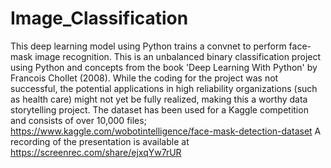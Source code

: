 # Image_Classification
This deep learning model using Python trains a convnet to perform face-mask image recognition.  This is an unbalanced binary classification project using Python and concepts from the book 'Deep Learning With Python' by Francois Chollet (2008).  While the coding for the project was not successful, the potential applications in high reliability organizations (such as health care) might not yet be fully realized, making this a worthy data storytelling project.
The dataset has been used for a Kaggle competition and consists of over 10,000 files; https://www.kaggle.com/wobotintelligence/face-mask-detection-dataset
A recording of the presentation is available at https://screenrec.com/share/ejxqYw7rUR

